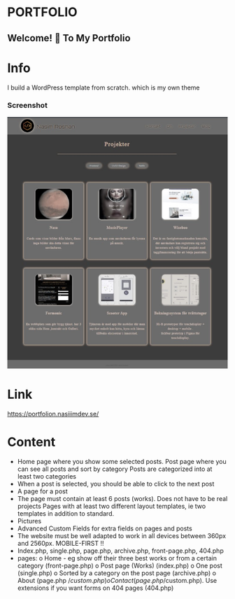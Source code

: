 # PORTFOLIO
## Welcome! 👋 To My Portfolio

# Info
I build a WordPress template from scratch. which is my own theme

### Screenshot
![](/img/screenshot.jpg)

# Link
https://portfolion.nasiiimdev.se/

# Content

- Home page where you show some selected posts.
    Post page where you can see all posts and sort by category
    Posts are categorized into at least two categories
- When a post is selected, you should be able to click to the next post
- A page for a post
- The page must contain at least 6 posts (works). Does not have to be real projects
    Pages with at least two different layout templates, ie two templates in addition to standard.
- Pictures
- Advanced Custom Fields for extra fields on pages and posts
- The website must be well adapted to work in all devices between 360px and
    2560px. MOBILE-FIRST !!
- Index.php, single.php, page.php, archive.php, front-page.php, 404.php
-  pages:
    o Home - eg show off their three best works or from a certain category
    (front-page.php)
    o Post page (Works) (index.php)
    o One post (single.php)
    o Sorted by a category on the post page (archive.php)
    o About (page.php /$custom.php)
    o Contact (page.php /$custom.php). Use extensions if you want forms
    on 404 pages (404.php)
